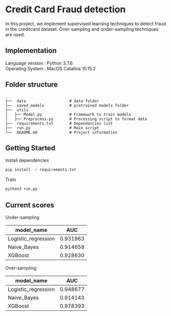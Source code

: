 # Credit Card Fraud detection
In this project, we implement supervised learning techniques to detect fraud in the creditcard dataset. Over-sampling and under-sampling techniques are used.

## Implementation

Language version : Python 3.7.6 <br />
Operating System : MacOS Catalina 10.15.2

## Folder structure

    .
    ├──  data                   # data folder
    ├──  saved_models           # pretrained models folder
    ├──  utils                   
    │   ├── Model.py            # Framework to train models
    │   ├── Preprocess.py       # Processing script to format data
    ├──  requirements.txt       # Dependencies list
    ├──  run.py                 # Main script
    └──  README.md              # Project information


## Getting Started
Install dependencies <br />
```sh
pip install -r requirements.txt
```

Train <br />
```sh
python3 run.py
```
## Current scores
Under-sampling <br />

| model_name          | AUC      |
|---------------------|----------|
| Logistic_regression | 0.931963 |
| Naive_Bayes         | 0.914658 |
| XGBoost             | 0.928630 |

Over-sampling <br />

| model_name          | AUC      |
|---------------------|----------|
| Logistic_regression | 0.948677 |
| Naive_Bayes         | 0.914143 |
| XGBoost             | 0.978393 |
